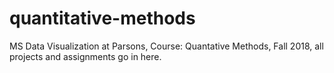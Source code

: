 # quantitative-methods
MS Data Visualization at Parsons, Course: Quantative Methods, Fall 2018, all projects and assignments go in here.
